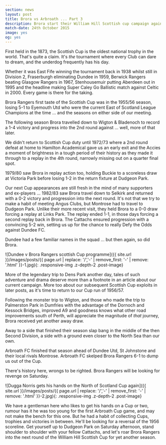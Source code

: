 ```yaml
---
section: news
layout: post
title: Brora vs Arbroath ... Part 3
description: Brora start their William Hill Scottish cup campaign against Arbroath on 24th October.
match-date: 24th October 2015
image: yes
og: yes
---
```

First held in the 1873, the Scottish Cup is the oldest national trophy in the world. That's quite a claim. It's *the* tournament where every Club can dare to dream, and the underdog frequently has his day.

Whether it was East Fife winning the tournament back in 1938 whilst still in Division 2, Fraserburgh eliminating Dundee in 1959, Berwick Rangers beating Glasgow Rangers in 1967, Stenhousemuir putting Aberdeen out in 1995 and the headline making Super Caley Go Ballistic match against Celtic in 2000. Every game is there for the taking.

Brora Rangers first taste of the Scottish Cup was in the 1955/56 season, losing 5-1 to Eyemouth Utd who were the current East of Scotland League Champions at the time ... and the seasons on either side of our meeting. 

The following season Brora travelled down to Wigton & Bladenoch to record a 1-4 victory and progress into the 2nd round against ... well, more of that later.

We didn't return to Scottish Cup duty until 1972/73 where a 2nd round defeat at home to Hamilton Academical gave us an early exit and the Accies a moment of brightness in a tough period of their history as they made it through to a replay in the 4th round, narrowly missing out on a quarter final spot.

1979/80 saw Brora in replay action too, holding Buckie to a scoreless draw at Victoria Park before losing 1-2 in the return fixture at Dudgeon Park.

Our next Cup appearances are still fresh in the mind of many supporters and ex-players ... 1982/83 saw Brora travel down to Selkirk and returned with a 0-2 victory and progression into the next round. It's not that we try to make a habit of meeting Angus Clubs, but Montrose had to travel to Dudgeon Park. Unlike their more recent visit, they held Brora to a 0-0 draw forcing a replay at Links Park. The replay ended 1-1, in those days forcing a second replay back in Brora. The Cattachs ensured progression with a convincing 5-2 win, setting us up for the chance to really Defy the Odds against Dundee FC.

Dundee had a few familiar names in the squad ... but then again, so did Brora.

![Dundee v Brora Rangers scottish Cup programme]({{ site.url }}/images/posts/{{ page.url | replace: '/','-' | remove_first: '-' | remove: '.html' }}-1.jpg){: .responsive-img .z-depth-2 .post-image}

More of the legendary trip to Dens Park another day, tales of such adventure and drama deserve more than a footnote in an article about our current campaign. More too about our subsequent Scottish Cup exploits in later posts, as it's time to return to our Cup run of 1956/57.

Following the monster trip to Wigton, and those who made the trip to Palmerston Park in Dumfries with the advantage of the Dornoch and Kessock Bridges, improved A9 and goodness knows what other road improvements south of Perth, will appreciate the magnitude of *that* journey, Brora received yet another away draw.

Away to a side that finished their season slap bang in the middle of the then Second Division, a side with a ground even closer to the North Sea than our own.

Arbroath FC finished that season ahead of Dundee Utd, St Johnstone and their local rivals Montrose. Arbroath FC skelped Brora Rangers 6-1 to dump us out of the Cup.

There's history here, wrongs to be righted. Brora Rangers will be looking for revenge on Saturday.

![Dugga Norris gets his hands on the North of Scotland Cup again]({{ site.url }}/images/posts/{{ page.url | replace: '/','-' | remove_first: '-' | remove: '.html' }}-2.jpg){: .responsive-img .z-depth-2 .post-image}

We have a gentleman here who likes to get his hands on a Cup or two, rumour has it he was too young for the first Arbroath Cup game, and may not make the bench for this one. But he had a habit of collecting Cups, trophies and victories in between. He'll be looking for a reversal of the 1956 scoreline. Get yourself up to Dudgeon Park on Saturday afternoon, stand shoulder to shoulder with your fellow Cattachs, and let's roar Brora Rangers into the next round of the William Hill Scottish Cup for yet another season.